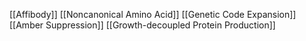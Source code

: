 [[Affibody]]
[[Noncanonical Amino Acid]]
[[Genetic Code Expansion]]
[[Amber Suppression]]
[[Growth-decoupled Protein Production]]
